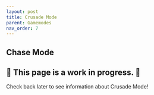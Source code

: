 ```yaml
---
layout: post
title: Crusade Mode
parent: Gamemodes
nav_order: 7
---
```

**Chase Mode**
---

## 🚧 This page is a **work in progress**. 🚧

Check back later to see information about Crusade Mode!